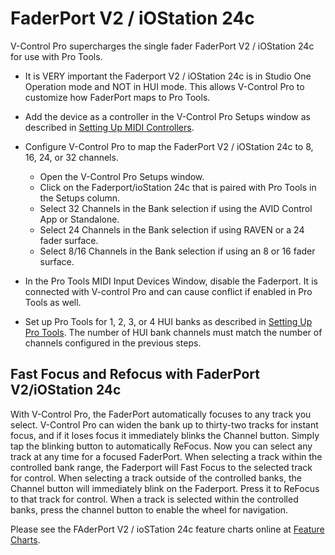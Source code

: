 # FaderPort V2 / iOStation 24c

V-Control Pro supercharges the single fader FaderPort V2 / iOStation 24c for use with Pro Tools.

* It is VERY important the Faderport V2 / iOStation 24c is in Studio One Operation mode and NOT in HUI mode. This allows V-Control Pro to customize how FaderPort maps to Pro Tools.

* Add the device as a controller in the V-Control Pro Setups window as described in [Setting Up MIDI Controllers](./Using-MIDI-Mode.md).

* Configure V-Control Pro to map the FaderPort V2 / iOStation 24c to 8, 16, 24, or 32 channels.
    * Open the V-Control Pro Setups window.
    * Click on the Faderport/ioStation 24c that is paired with Pro Tools in the Setups column.
    * Select 32 Channels in the Bank selection if using the AVID Control App or Standalone.
    * Select 24 Channels in the Bank selection if using RAVEN or a 24 fader surface.
    * Select 8/16 Channels in the Bank selection if using an 8 or 16 fader surface.

* In the Pro Tools MIDI Input Devices Window, disable the Faderport. It is connected with V-control Pro and can cause conflict if enabled in Pro Tools as well.

* Set up Pro Tools for 1, 2, 3, or 4 HUI banks as described in [Setting Up Pro Tools](./pro-tools.md). The number of HUI bank channels must match the number of channels configured in the previous steps.

## Fast Focus and Refocus with FaderPort V2/iOStation 24c

With V-Control Pro, the FaderPort automatically focuses to any track you select. V-Control Pro can widen the bank up to thirty-two tracks for instant focus, and if it loses focus it immediately blinks the Channel button. Simply tap the blinking button to automatically ReFocus. Now you can select any track at any time for a focused FaderPort.
When selecting a track within the controlled bank range, the Faderport will Fast Focus to the selected track for control.
When selecting a track outside of the controlled banks, the Channel button will immediately blink on the Faderport. Press it to ReFocus to that track for control.
When a track is selected within the controlled banks, press the channel button to enable the wheel for navigation.

Please see the FAderPort V2 / ioSTation 24c feature charts online at [Feature Charts](https://neyrinck.com/help-category/v-control-pro-help/).

